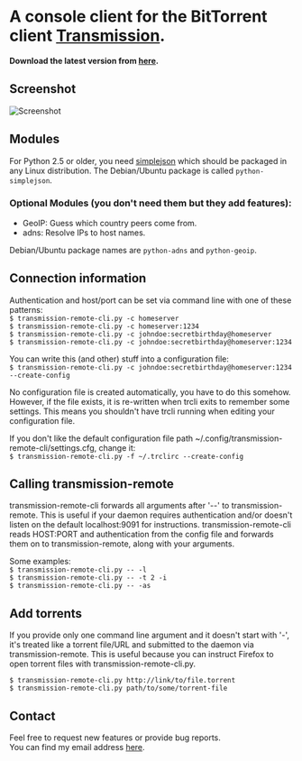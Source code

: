# A console client for the BitTorrent client [Transmission](http://www.transmissionbt.com/ "Transmission Homepage").

**Download the latest version from [here](http://github.com/fagga/transmission-remote-cli/raw/master/transmission-remote-cli.py).**

## Screenshot
![Screenshot](http://github.com/fagga/transmission-remote-cli/raw/master/screenshot.png)


## Modules

For Python 2.5 or older, you need [simplejson](http://pypi.python.org/pypi/simplejson/) which should be
packaged in any Linux distribution. The Debian/Ubuntu package is called
`python-simplejson`.

### Optional Modules (you don't need them but they add features):
- GeoIP: Guess which country peers come from.
- adns: Resolve IPs to host names.

Debian/Ubuntu package names are `python-adns` and `python-geoip`.


## Connection information
Authentication and host/port can be set via command line with one
of these patterns:  
`$ transmission-remote-cli.py -c homeserver`  
`$ transmission-remote-cli.py -c homeserver:1234`  
`$ transmission-remote-cli.py -c johndoe:secretbirthday@homeserver`  
`$ transmission-remote-cli.py -c johndoe:secretbirthday@homeserver:1234`  

You can write this (and other) stuff into a configuration file:  
`$ transmission-remote-cli.py -c johndoe:secretbirthday@homeserver:1234 --create-config`  

No configuration file is created automatically, you have to do this
somehow. However, if the file exists, it is re-written when trcli exits to
remember some settings. This means you shouldn't have trcli running when
editing your configuration file.

If you don't like the default configuration file path
~/.config/transmission-remote-cli/settings.cfg, change it:  
`$ transmission-remote-cli.py -f ~/.trclirc --create-config`


## Calling transmission-remote  
transmission-remote-cli forwards all arguments after '--' to
transmission-remote. This is useful if your daemon requires authentication
and/or doesn't listen on the default localhost:9091 for
instructions. transmission-remote-cli reads HOST:PORT and authentication from
the config file and forwards them on to transmission-remote, along with your
arguments.

Some examples:  
`$ transmission-remote-cli.py -- -l`  
`$ transmission-remote-cli.py -- -t 2 -i`  
`$ transmission-remote-cli.py -- -as`


## Add torrents  
If you provide only one command line argument and it doesn't start with '-',
it's treated like a torrent file/URL and submitted to the daemon via
transmission-remote. This is useful because you can instruct Firefox to open
torrent files with transmission-remote-cli.py.

`$ transmission-remote-cli.py http://link/to/file.torrent`  
`$ transmission-remote-cli.py path/to/some/torrent-file`


## Contact
Feel free to request new features or provide bug reports.  
You can find my email address [here](http://github.com/fagga).
